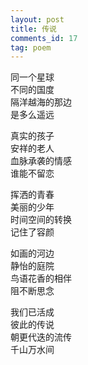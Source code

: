 ```yaml
---
layout: post
title: 传说
comments_id: 17
tag: poem
---
```

 
同一个星球<br />
不同的国度<br />
隔洋越海的那边<br />
是多么遥远
 
真实的孩子<br />
安祥的老人<br />
血脉承袭的情感<br />
谁能不留恋
 
挥洒的青春<br />
美丽的少年<br />
时间空间的转换<br />
记住了容颜
 
如画的河边<br />
静怡的庭院<br />
鸟语花香的相伴<br />
阻不断思念
 
我们已活成<br />
彼此的传说<br />
朝更代迭的流传<br />
千山万水间

